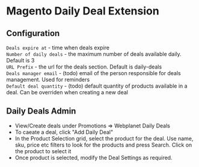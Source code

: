 Magento Daily Deal Extension
======

Configuration
-----------------
`Deals expire at` - time when deals expire  
`Number of daily deals` - the maximum number of deals available daily. Default is 3  
`URL Prefix` - the url for the deals section. Default is daily-deals  
`Deals manager email` - (todo) email of the person responsible for deals management. Used for reminders  
`Default deal quantity` - (todo) default quantity of products available in a deal. Can be overriden when creating a new deal  

Daily Deals Admin 
-----------------
* View/Create deals under Promotions => Webplanet Daily Deals
* To caeate a deal, click "Add Daily Deal"
* In the Product Selection grid, select the product for the deal. Use name, sku, price etc filters to look for the products and press Search. Click on the product to select it
* Once product is selected, modify the Deal Settings as required. 